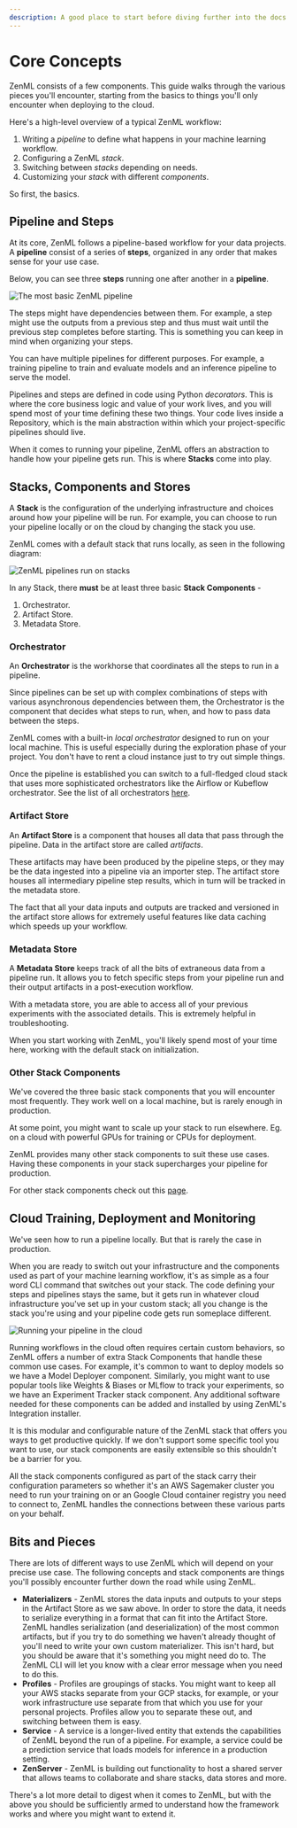 ```yaml
---
description: A good place to start before diving further into the docs.
---
```


# Core Concepts

ZenML consists of a few components. This guide walks through the various pieces you'll encounter, starting from the basics to things you'll only encounter when deploying to the cloud. 

Here's a high-level overview of a typical ZenML workflow:

1. Writing a *pipeline* to define what happens in your machine learning workflow.
2. Configuring a ZenML *stack*.
3. Switching between *stacks* depending on needs.
4. Customizing your *stack* with different *components*.

So first, the basics.

## Pipeline and Steps

At its core, ZenML follows a pipeline-based workflow for your data projects.
A **pipeline** consist of a series of **steps**, organized in any order that makes sense for your use case. 

Below, you can see three **steps** running one after another in a **pipeline**. 

![The most basic ZenML pipeline](../assets/core_concepts/concepts-1.png)

The steps might have dependencies between them. 
For example, a step might use the outputs from a previous step and thus must wait until the previous step completes before starting. This is something you can keep in mind when organizing your steps.

You can have multiple pipelines for different purposes. For example, a training pipeline to train and evaluate models and an inference pipeline to serve the model.

Pipelines and steps are defined in code using Python *decorators*.
This is where the core business logic and
value of your work lives, and you will spend most of your time defining these two things. Your code lives inside a Repository, which is the main abstraction within which your project-specific pipelines should live.

When it comes to running your pipeline, ZenML offers an abstraction to handle how your pipeline gets run. This is where **Stacks** come into play.

## Stacks, Components and Stores
A **Stack** is the configuration of the underlying infrastructure and choices around how your pipeline will be run. For example, you can choose to run your pipeline locally or on the cloud by changing the stack you use.

ZenML comes with a default stack that runs locally, as seen in the following diagram:

![ZenML pipelines run on stacks](../assets/core_concepts/concepts-2.png)

In any Stack, there **must** be at least three basic **Stack Components** -

1. Orchestrator.
2. Artifact Store.
3. Metadata Store.

### Orchestrator

An **Orchestrator** is the workhorse that coordinates all the steps to run in a pipeline.

Since pipelines can be set up with complex combinations of steps with various asynchronous dependencies between them, the Orchestrator is the component that decides what steps to run, when, and how to pass data between the steps.

ZenML comes with a built-in *local orchestrator* designed to run on your local machine. This is useful especially during the exploration phase of your project. You don't have to rent a cloud instance just to try out simple things.

Once the pipeline is established you can switch to a full-fledged cloud stack that uses more sophisticated orchestrators like the Airflow or Kubeflow orchestrator. See the list of all orchestrators [here](../mlops_stacks/orchestrators/overview.md).

### Artifact Store

An **Artifact Store** is a component that houses all data that pass through the pipeline.
Data in the artifact store are called *artifacts*.

These artifacts may have been produced by the pipeline steps, or they may be the
data ingested into a pipeline via an importer step.
The artifact store houses all intermediary pipeline step results, which in turn will be tracked in the metadata store.

The fact that all your data inputs and outputs are tracked
and versioned in the artifact store allows for extremely useful features
like data caching which speeds up your workflow.

### Metadata Store

A **Metadata Store** keeps track of all the bits of extraneous data from a pipeline run. It allows you to fetch specific steps from your pipeline run and their output artifacts in a post-execution workflow.

With a metadata store, you are able to access all of your previous experiments with the associated details.
This is extremely helpful in troubleshooting.

When you start working with ZenML, you'll likely spend most of your time
here, working with the default stack on initialization. 

### Other Stack Components
We've covered the three basic stack components that you will encounter most frequently. They work well on a local machine, but is rarely enough in production.

At some point, you might want to scale up your stack to run elsewhere. Eg. on a cloud with powerful GPUs for training or CPUs for deployment.

ZenML provides many other stack components to suit these use cases.
Having these components in your stack supercharges your pipeline for production.

For other stack components check out this [page](../mlops_stacks/categories.md).

## Cloud Training, Deployment and Monitoring
We've seen how to run a pipeline locally. But that is rarely the case in production.

When you are ready to switch out your infrastructure and the components used as
part of your machine learning workflow, it's as simple as a four word CLI
command that switches out your stack. The code defining your steps and pipelines
stays the same, but it gets run in whatever cloud infrastructure you've set up
in your custom stack; all you change is the stack you're using and your pipeline
code gets run someplace different.

![Running your pipeline in the cloud](../assets/core_concepts/concepts-3.png)

Running workflows in the cloud often requires certain custom behaviors, so ZenML
offers a number of extra Stack Components that handle these common use cases.
For example, it's common to want to deploy models so we have a Model Deployer
component. Similarly, you might want to use popular tools like Weights & Biases
or MLflow to track your experiments, so we have an Experiment Tracker stack
component. Any additional software needed for these components can be added and
installed by using ZenML's Integration installer.

It is this modular and configurable nature of the ZenML stack that offers you
ways to get productive quickly. If we don't support some specific tool you want
to use, our stack components are easily extensible so this shouldn't be a
barrier for you.

All the stack components configured as part of the stack carry their
configuration parameters so whether it's an AWS Sagemaker cluster you need to
run your training on or an Google Cloud container registry you need to connect
to, ZenML handles the connections between these various parts on your behalf.

## Bits and Pieces

There are lots of different ways to use ZenML which will depend on your precise
use case. The following concepts and stack components are things you'll possibly
encounter further down the road while using ZenML.

- **Materializers** - ZenML stores the data inputs and outputs to your steps in the
  Artifact Store as we saw above. In order to store the data, it needs to
  serialize everything in a format that can fit into the Artifact Store. ZenML
  handles serialization (and deserialization) of the most common artifacts, but
  if you try to do something we haven't already thought of you'll need to write
  your own custom materializer. This isn't hard, but you should be aware that
  it's something you might need do to. The ZenML CLI will let you know with a
  clear error message when you need to do this.
- **Profiles** - Profiles are groupings of stacks. You might want to keep all your
  AWS stacks separate from your GCP stacks, for example, or your work
  infrastructure use separate from that which you use for your personal
  projects. Profiles allow you to separate these out, and switching between them
  is easy.
- **Service** - A service is a longer-lived entity that extends the capabilities of
  ZenML beyond the run of a pipeline. For example, a service could be a
  prediction service that loads models for inference in a production setting.
- **ZenServer** - ZenML is building out functionality to host a shared server that
  allows teams to collaborate and share stacks, data stores and more.

There's a lot more detail to digest when it comes to ZenML, but with the above
you should be sufficiently armed to understand how the framework works and where
you might want to extend it.
